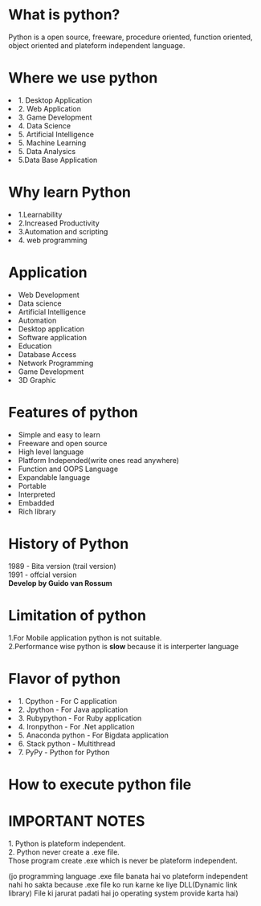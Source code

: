 <h1>What is python?</h1>
<p>Python is a open source, freeware, procedure oriented, function oriented, object oriented and plateform independent 
 language.</p>

<h1>Where we use python </h1>
<p1>
<li>1. Desktop Application </li>
<li>2. Web Application</li>
<li>3. Game Development</li>
<li>4. Data Science</li>
<li>5. Artificial Intelligence </li>
<li>5. Machine Learning</li>
<li>5. Data Analysics </li>
<li>5.Data Base Application </li>



</p1>

<h1>Why learn Python </h1>

<li>1.Learnability </li>
<li>2.Increased Productivity </li>
<li>3.Automation and scripting </li>
<li>4. web programming </li>

<h1>Application</h1>
<li>Web Development</li>
<li>Data science</li>
<li>Artificial Intelligence</li>
<li>Automation</li>
<li>Desktop application</li>
<li>Software application</li>
<li>Education </li>
<li>Database Access </li>
<li>Network Programming </li>
<li>Game Development </li>
<li>3D Graphic</li>

<h1>Features of python</h1>
<li>Simple and easy to learn </li>
<li> Freeware and open source</li>
<li>High level language</li>
<li>Platform Independed(write ones read anywhere)</li>
<li>Function and OOPS Language</li>
<li>Expandable language </li>
<li>Portable</li>
<li>Interpreted</li>
<li>Embadded</li>
<li>Rich library</li>

<h1>History of Python</h1>
1989 - Bita version (trail version) <br>
1991 - offcial version <br>
<b>Develop by Guido van Rossum</b>


<h1>Limitation of python</h1>
1.For Mobile application python is not suitable.<br>
2.Performance wise python is <b>slow </b>because it is interperter language
<h1>Flavor of python  </h1>
<li>1. Cpython - For C application</li>
<li>2. Jpython - For Java application </li>
<li>3. Rubypython -  For Ruby application</li>
<li>4. Ironpython - For .Net application</li>
<li>5. Anaconda python - For Bigdata application</li>
<li>6. Stack python - Multithread</li>
<li>7. PyPy - Python for Python</li>

<h1>How to execute python file</h1>



<h1>IMPORTANT NOTES</h1>
1. Python is plateform independent.<br>
2. Python never create a .exe file.<br>
Those program create  .exe which is never be plateform independent.

(jo programming language .exe file banata hai vo plateform  independent nahi ho sakta  because .exe file ko run karne ke liye DLL(Dynamic link library) File ki jarurat padati hai jo operating system provide karta hai)